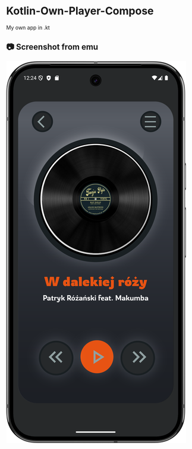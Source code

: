 # Kotlin-Own-Player-Compose
My own app in .kt


## 📷 Screenshot from emu
<img src="/screenshot/screen-player.png" />
